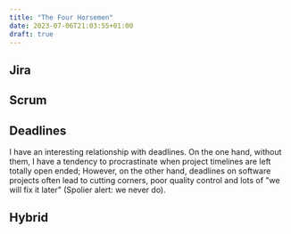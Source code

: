 ```yaml
---
title: "The Four Horsemen"
date: 2023-07-06T21:03:55+01:00
draft: true
---
```


## Jira 
## Scrum
## Deadlines

I have an interesting relationship with deadlines. On the one hand, without them, I have a tendency to procrastinate when project timelines
are left totally open ended; However, on the other hand, deadlines on software projects often lead to cutting corners, poor quality control and 
lots of "we will fix it later" (Spolier alert: we never do).

## Hybrid

